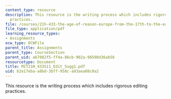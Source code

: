 ```yaml
---
content_type: resource
description: This resource is the writing process which includes rigorous editing
  practices.
file: /courses/21h-433-the-age-of-reason-europe-from-the-17th-to-the-early-19th-centuries-spring-2011/b2e17ebaa8bd3bff958ca93aea08c0a2_MIT21H_433S11_Edit_Sugg1.pdf
file_type: application/pdf
learning_resource_types:
- Assignments
ocw_type: OCWFile
parent_title: Assignments
parent_type: CourseSection
parent_uid: a67082f5-ff4a-86cb-902a-96598d36ab56
resourcetype: Document
title: MIT21H_433S11_Edit_Sugg1.pdf
uid: b2e17eba-a8bd-3bff-958c-a93aea08c0a2
---
```

This resource is the writing process which includes rigorous editing practices.

